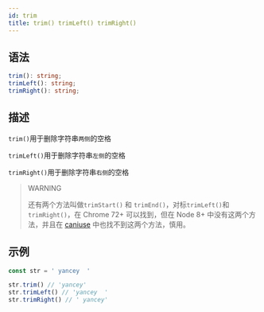 ```yaml
---
id: trim
title: trim() trimLeft() trimRight()
---
```


## 语法

```ts
trim(): string;
trimLeft(): string;
trimRight(): string;
```

## 描述

`trim()`用于删除字符串`两侧`的空格

`trimLeft()`用于删除字符串`左侧`的空格

`trimRight()`用于删除字符串`右侧`的空格

> WARNING
>
> 还有两个方法叫做`trimStart()` 和 `trimEnd()`，对标`trimLeft()`和`trimRight()`，在 Chrome 72+ 可以找到，但在 Node 8+ 中没有这两个方法，并且在 [caniuse](https://caniuse.com)
> 中也找不到这两个方法，慎用。

## 示例

```js
const str = ' yancey  '

str.trim() // 'yancey'
str.trimLeft() // 'yancey  '
str.trimRight() // ' yancey'
```
